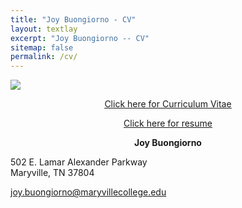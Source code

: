 ```yaml
---
title: "Joy Buongiorno - CV"
layout: textlay
excerpt: "Joy Buongiorno -- CV"
sitemap: false
permalink: /cv/
---
```

![](RackMultipart20200609-4-1273asn_html_110a81ce6820044b.gif)
<p align="center" style="text-decoration:underline;"><a href='https://docs.google.com/document/d/1C7VTId7k-Sgfs1UQ-Avs8D5hiy3eJqDl/edit?usp=sharing&ouid=115659518420057253026&rtpof=true&sd=true'>Click here for Curriculum Vitae</a></p>

<p align="center" style="text-decoration:underline;"><a href='https://docs.google.com/document/d/1gn-8V03ZjbkHg1ks5NWj0PueAmcvnwXB/edit?usp=sharing&ouid=115659518420057253026&rtpof=true&sd=true'>Click here for resume</a></p>

<p align="center"><b>Joy Buongiorno</b><br>

502 E. Lamar Alexander Parkway <br> Maryville, TN 37804<br>

joy.buongiorno@maryvillecollege.edu</p>
